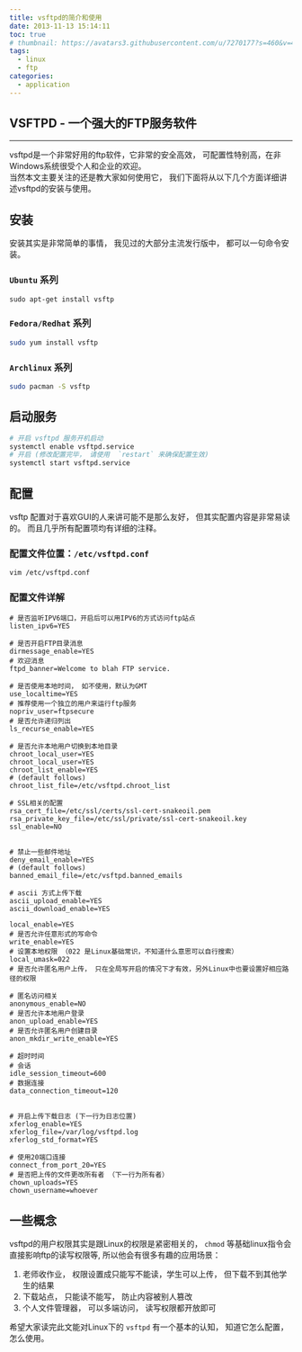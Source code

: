 ```yaml
---
title: vsftpd的简介和使用
date: 2013-11-13 15:14:11
toc: true
# thumbnail: https://avatars3.githubusercontent.com/u/7270177?s=460&v=4
tags:
  - linux
  - ftp
categories:
  - application
---
```


## VSFTPD - 一个强大的FTP服务软件
---
vsftpd是一个非常好用的ftp软件，它非常的安全高效， 可配置性特别高，在非Windows系统很受个人和企业的欢迎。  
当然本文主要关注的还是教大家如何使用它， 我们下面将从以下几个方面详细讲述vsftpd的安装与使用。  

## 安装

安装其实是非常简单的事情， 我见过的大部分主流发行版中， 都可以一句命令安装。  

### `Ubuntu` 系列
```
sudo apt-get install vsftp
```

### `Fedora/Redhat` 系列
```bash
sudo yum install vsftp
```

### `Archlinux` 系列
```bash
sudo pacman -S vsftp
```

## 启动服务
```bash
# 开启 vsftpd 服务开机启动
systemctl enable vsftpd.service
# 开启 (修改配置完毕， 请使用  `restart` 来确保配置生效)
systemctl start vsftpd.service
```

## 配置
vsftp 配置对于喜欢GUI的人来讲可能不是那么友好， 但其实配置内容是非常易读的。 而且几乎所有配置项均有详细的注释。

### 配置文件位置：`/etc/vsftpd.conf`
```bash
vim /etc/vsftpd.conf
```

### 配置文件详解
```properties
# 是否监听IPV6端口，开启后可以用IPV6的方式访问ftp站点
listen_ipv6=YES

# 是否开启FTP目录消息
dirmessage_enable=YES
# 欢迎消息
ftpd_banner=Welcome to blah FTP service.

# 是否使用本地时间， 如不使用，默认为GMT
use_localtime=YES
# 推荐使用一个独立的用户来运行ftp服务
nopriv_user=ftpsecure
# 是否允许递归列出
ls_recurse_enable=YES

# 是否允许本地用户切换到本地目录
chroot_local_user=YES
chroot_local_user=YES
chroot_list_enable=YES
# (default follows)
chroot_list_file=/etc/vsftpd.chroot_list

# SSL相关的配置
rsa_cert_file=/etc/ssl/certs/ssl-cert-snakeoil.pem
rsa_private_key_file=/etc/ssl/private/ssl-cert-snakeoil.key
ssl_enable=NO


# 禁止一些邮件地址
deny_email_enable=YES
# (default follows)
banned_email_file=/etc/vsftpd.banned_emails

# ascii 方式上传下载
ascii_upload_enable=YES
ascii_download_enable=YES

local_enable=YES
# 是否允许任意形式的写命令
write_enable=YES
# 设置本地权限 （022 是Linux基础常识，不知道什么意思可以自行搜索）
local_umask=022
# 是否允许匿名用户上传， 只在全局写开启的情况下才有效，另外Linux中也要设置好相应路径的权限

# 匿名访问相关
anonymous_enable=NO
# 是否允许本地用户登录
anon_upload_enable=YES
# 是否允许匿名用户创建目录
anon_mkdir_write_enable=YES

# 超时时间
# 会话
idle_session_timeout=600
# 数据连接
data_connection_timeout=120


# 开启上传下载日志 (下一行为日志位置)
xferlog_enable=YES
xferlog_file=/var/log/vsftpd.log
xferlog_std_format=YES

# 使用20端口连接
connect_from_port_20=YES
# 是否把上传的文件更改所有者 （下一行为所有者）
chown_uploads=YES
chown_username=whoever

```

## 一些概念

vsftpd的用户权限其实是跟Linux的权限是紧密相关的， `chmod` 等基础linux指令会直接影响ftp的读写权限等, 所以他会有很多有趣的应用场景：
1. 老师收作业， 权限设置成只能写不能读，学生可以上传， 但下载不到其他学生的结果
2. 下载站点， 只能读不能写， 防止内容被别人篡改
3. 个人文件管理器， 可以多端访问， 读写权限都开放即可

希望大家读完此文能对Linux下的 `vsftpd` 有一个基本的认知， 知道它怎么配置， 怎么使用。
